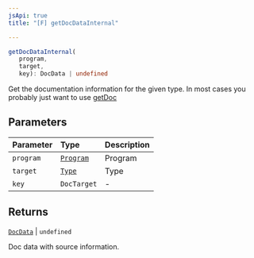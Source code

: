 ```yaml
---
jsApi: true
title: "[F] getDocDataInternal"

---
```

```ts
getDocDataInternal(
   program, 
   target, 
   key): DocData | undefined
```

Get the documentation information for the given type. In most cases you probably just want to use [getDoc](getDoc.md)

## Parameters

| Parameter | Type | Description |
| :------ | :------ | :------ |
| `program` | [`Program`](../interfaces/Program.md) | Program |
| `target` | [`Type`](../type-aliases/Type.md) | Type |
| `key` | `DocTarget` | - |

## Returns

[`DocData`](../interfaces/DocData.md) \| `undefined`

Doc data with source information.
